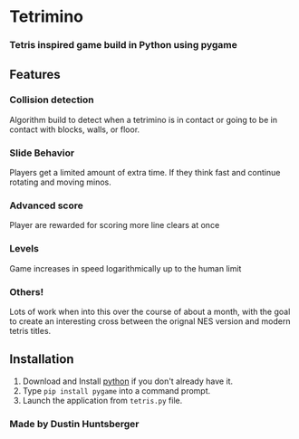 # Tetrimino
### Tetris inspired game build in Python using pygame
## Features
### Collision detection
Algorithm build to detect when a tetrimino is in contact or going to be in contact with blocks, walls, or floor.
### Slide Behavior
Players get a limited amount of extra time. If they think fast and continue rotating and moving minos.
### Advanced score
Player are rewarded for scoring more line clears at once
### Levels
Game increases in speed logarithmically up to the human limit
### Others!
Lots of work when into this over the course of about a month, with the goal to create an interesting cross between the orignal NES version and modern tetris titles.

## Installation
1. Download and Install [python](https://www.python.org/downloads/) if you don't already have it.
2. Type `pip install pygame` into a command prompt.
3. Launch the application from `tetris.py` file.

### Made by Dustin Huntsberger
